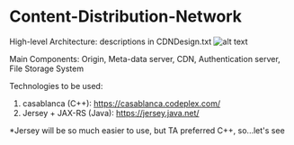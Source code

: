 # Content-Distribution-Network

High-level Architecture: descriptions in CDNDesign.txt
![alt text](https://camo.githubusercontent.com/8139b93a0bd7b1af35fa5970a27c1164b97c4302/68747470733a2f2f6431623130626d6c76716162636f2e636c6f756466726f6e742e6e65742f6174746163682f693564337238326d3163303564702f6830747766663374727734326c382f69356b676c30773136736d362f43444e44657369676e2e706e67)

Main Components: Origin, Meta-data server, CDN, Authentication server, File Storage System

Technologies to be used:

1. casablanca (C++): https://casablanca.codeplex.com/
2. Jersey + JAX-RS (Java): https://jersey.java.net/

*Jersey will be so much easier to use, but TA preferred C++, so...let's see

